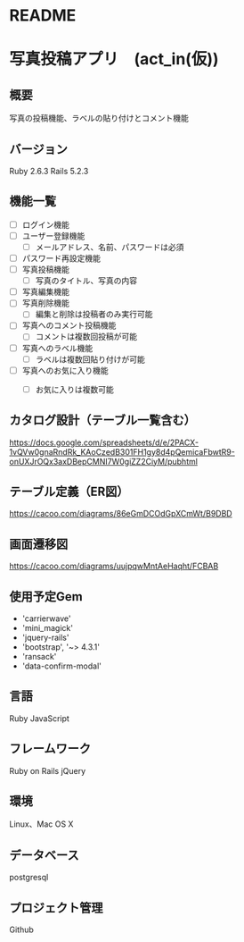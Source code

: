 # README

# 写真投稿アプリ　(act_in(仮))

## 概要
写真の投稿機能、ラベルの貼り付けとコメント機能

## バージョン
Ruby 2.6.3
Rails 5.2.3

## 機能一覧
- [ ] ログイン機能
- [ ] ユーザー登録機能
  - [ ] メールアドレス、名前、パスワードは必須
- [ ] パスワード再設定機能
- [ ] 写真投稿機能
  - [ ] 写真のタイトル、写真の内容
- [ ] 写真編集機能
- [ ] 写真削除機能
  - [ ] 編集と削除は投稿者のみ実行可能
- [ ] 写真へのコメント投稿機能
  - [ ] コメントは複数回投稿が可能
- [ ] 写真へのラベル機能
  - [ ] ラベルは複数回貼り付けが可能
- [ ] 写真へのお気に入り機能
  - [ ] お気に入りは複数可能


## カタログ設計（テーブル一覧含む）
https://docs.google.com/spreadsheets/d/e/2PACX-1vQVw0gnaRndRk_KAoCzedB301FH1gy8d4pQemicaFbwtR9-onUXJrOQx3axDBepCMNI7W0giZZ2CiyM/pubhtml

## テーブル定義（ER図）
https://cacoo.com/diagrams/86eGmDCOdGpXCmWt/B9DBD


## 画面遷移図
https://cacoo.com/diagrams/uujpqwMntAeHaqht/FCBAB


## 使用予定Gem
* 'carrierwave'
* 'mini_magick'
* 'jquery-rails'
* 'bootstrap', '~> 4.3.1'
* 'ransack'
* 'data-confirm-modal'

## 言語
Ruby
JavaScript

## フレームワーク
Ruby on Rails
jQuery

## 環境
Linux、Mac OS X

## データベース
postgresql

## プロジェクト管理
Github

